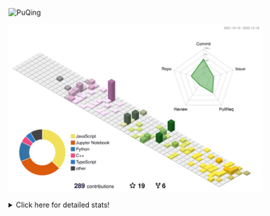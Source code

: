 ![PuQing](https://user-images.githubusercontent.com/27223114/171565019-9a56fae6-b08b-421f-99db-7e830da42371.png)

![](./profile-3d-contrib/profile-season-animate.svg)

<details>
<summary>Click here for detailed stats!</summary>

<!--START_SECTION:waka-->
**I'm a Night 🦉** 

```text
🌞 Morning    45 commits     ███░░░░░░░░░░░░░░░░░░░░░░   11.57% 
🌆 Daytime    126 commits    ████████░░░░░░░░░░░░░░░░░   32.39% 
🌃 Evening    117 commits    ███████░░░░░░░░░░░░░░░░░░   30.08% 
🌙 Night      101 commits    ██████░░░░░░░░░░░░░░░░░░░   25.96%

```


📊 **This Week I Spent My Time On** 

```text
💬 Programming Languages: 
C++                      7 hrs 57 mins       ███████████████░░░░░░░░░░   61.64% 
C                        2 hrs 21 mins       ████░░░░░░░░░░░░░░░░░░░░░   18.22% 
CMake                    54 mins             █░░░░░░░░░░░░░░░░░░░░░░░░   7.07% 
YAML                     46 mins             █░░░░░░░░░░░░░░░░░░░░░░░░   6.05% 
Python                   34 mins             █░░░░░░░░░░░░░░░░░░░░░░░░   4.4%

🔥 Editors: 
VS Code                  12 hrs 39 mins      ████████████████████████░   97.99% 
CLion                    15 mins             ░░░░░░░░░░░░░░░░░░░░░░░░░   2.01%

💻 Operating System: 
Mac                      12 hrs 44 mins      ████████████████████████░   98.59% 
Windows                  10 mins             ░░░░░░░░░░░░░░░░░░░░░░░░░   1.41%

```


<!--END_SECTION:waka-->
</details>

